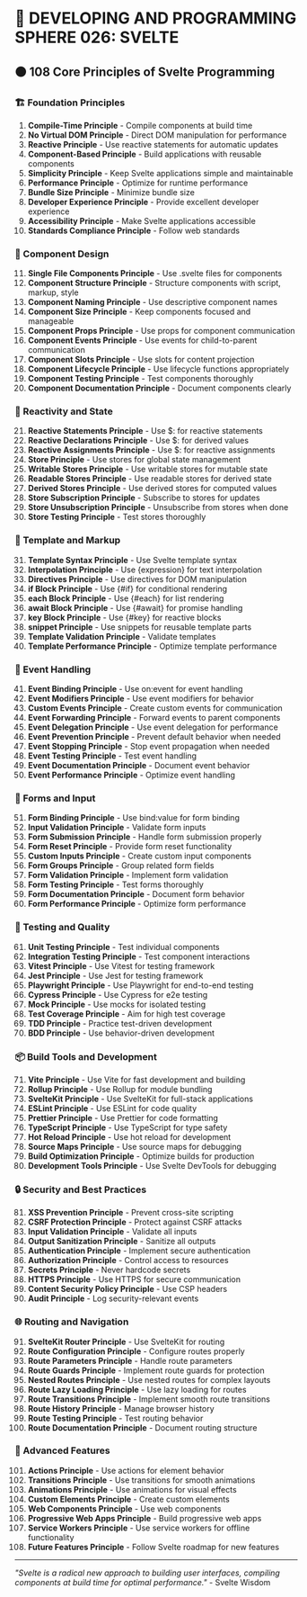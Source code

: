 # 🌟 DEVELOPING AND PROGRAMMING SPHERE 026: SVELTE

## 🟠 108 Core Principles of Svelte Programming

### 🏗️ Foundation Principles

1. **Compile-Time Principle** - Compile components at build time
2. **No Virtual DOM Principle** - Direct DOM manipulation for performance
3. **Reactive Principle** - Use reactive statements for automatic updates
4. **Component-Based Principle** - Build applications with reusable components
5. **Simplicity Principle** - Keep Svelte applications simple and maintainable
6. **Performance Principle** - Optimize for runtime performance
7. **Bundle Size Principle** - Minimize bundle size
8. **Developer Experience Principle** - Provide excellent developer experience
9. **Accessibility Principle** - Make Svelte applications accessible
10. **Standards Compliance Principle** - Follow web standards

### 🎯 Component Design

11. **Single File Components Principle** - Use .svelte files for components
12. **Component Structure Principle** - Structure components with script, markup, style
13. **Component Naming Principle** - Use descriptive component names
14. **Component Size Principle** - Keep components focused and manageable
15. **Component Props Principle** - Use props for component communication
16. **Component Events Principle** - Use events for child-to-parent communication
17. **Component Slots Principle** - Use slots for content projection
18. **Component Lifecycle Principle** - Use lifecycle functions appropriately
19. **Component Testing Principle** - Test components thoroughly
20. **Component Documentation Principle** - Document components clearly

### 🧮 Reactivity and State

21. **Reactive Statements Principle** - Use $: for reactive statements
22. **Reactive Declarations Principle** - Use $: for derived values
23. **Reactive Assignments Principle** - Use $: for reactive assignments
24. **Store Principle** - Use stores for global state management
25. **Writable Stores Principle** - Use writable stores for mutable state
26. **Readable Stores Principle** - Use readable stores for derived state
27. **Derived Stores Principle** - Use derived stores for computed values
28. **Store Subscription Principle** - Subscribe to stores for updates
29. **Store Unsubscription Principle** - Unsubscribe from stores when done
30. **Store Testing Principle** - Test stores thoroughly

### 🎨 Template and Markup

31. **Template Syntax Principle** - Use Svelte template syntax
32. **Interpolation Principle** - Use {expression} for text interpolation
33. **Directives Principle** - Use directives for DOM manipulation
34. **if Block Principle** - Use {#if} for conditional rendering
35. **each Block Principle** - Use {#each} for list rendering
36. **await Block Principle** - Use {#await} for promise handling
37. **key Block Principle** - Use {#key} for reactive blocks
38. **snippet Principle** - Use snippets for reusable template parts
39. **Template Validation Principle** - Validate templates
40. **Template Performance Principle** - Optimize template performance

### 🔧 Event Handling

41. **Event Binding Principle** - Use on:event for event handling
42. **Event Modifiers Principle** - Use event modifiers for behavior
43. **Custom Events Principle** - Create custom events for communication
44. **Event Forwarding Principle** - Forward events to parent components
45. **Event Delegation Principle** - Use event delegation for performance
46. **Event Prevention Principle** - Prevent default behavior when needed
47. **Event Stopping Principle** - Stop event propagation when needed
48. **Event Testing Principle** - Test event handling
49. **Event Documentation Principle** - Document event behavior
50. **Event Performance Principle** - Optimize event handling

### 🚀 Forms and Input

51. **Form Binding Principle** - Use bind:value for form binding
52. **Input Validation Principle** - Validate form inputs
53. **Form Submission Principle** - Handle form submission properly
54. **Form Reset Principle** - Provide form reset functionality
55. **Custom Inputs Principle** - Create custom input components
56. **Form Groups Principle** - Group related form fields
57. **Form Validation Principle** - Implement form validation
58. **Form Testing Principle** - Test forms thoroughly
59. **Form Documentation Principle** - Document form behavior
60. **Form Performance Principle** - Optimize form performance

### 🧪 Testing and Quality

61. **Unit Testing Principle** - Test individual components
62. **Integration Testing Principle** - Test component interactions
63. **Vitest Principle** - Use Vitest for testing framework
64. **Jest Principle** - Use Jest for testing framework
65. **Playwright Principle** - Use Playwright for end-to-end testing
66. **Cypress Principle** - Use Cypress for e2e testing
67. **Mock Principle** - Use mocks for isolated testing
68. **Test Coverage Principle** - Aim for high test coverage
69. **TDD Principle** - Practice test-driven development
70. **BDD Principle** - Use behavior-driven development

### 📦 Build Tools and Development

71. **Vite Principle** - Use Vite for fast development and building
72. **Rollup Principle** - Use Rollup for module bundling
73. **SvelteKit Principle** - Use SvelteKit for full-stack applications
74. **ESLint Principle** - Use ESLint for code quality
75. **Prettier Principle** - Use Prettier for code formatting
76. **TypeScript Principle** - Use TypeScript for type safety
77. **Hot Reload Principle** - Use hot reload for development
78. **Source Maps Principle** - Use source maps for debugging
79. **Build Optimization Principle** - Optimize builds for production
80. **Development Tools Principle** - Use Svelte DevTools for debugging

### 🔒 Security and Best Practices

81. **XSS Prevention Principle** - Prevent cross-site scripting
82. **CSRF Protection Principle** - Protect against CSRF attacks
83. **Input Validation Principle** - Validate all inputs
84. **Output Sanitization Principle** - Sanitize all outputs
85. **Authentication Principle** - Implement secure authentication
86. **Authorization Principle** - Control access to resources
87. **Secrets Principle** - Never hardcode secrets
88. **HTTPS Principle** - Use HTTPS for secure communication
89. **Content Security Policy Principle** - Use CSP headers
90. **Audit Principle** - Log security-relevant events

### 🌐 Routing and Navigation

91. **SvelteKit Router Principle** - Use SvelteKit for routing
92. **Route Configuration Principle** - Configure routes properly
93. **Route Parameters Principle** - Handle route parameters
94. **Route Guards Principle** - Implement route guards for protection
95. **Nested Routes Principle** - Use nested routes for complex layouts
96. **Route Lazy Loading Principle** - Use lazy loading for routes
97. **Route Transitions Principle** - Implement smooth route transitions
98. **Route History Principle** - Manage browser history
99. **Route Testing Principle** - Test routing behavior
100. **Route Documentation Principle** - Document routing structure

### 🚀 Advanced Features

101. **Actions Principle** - Use actions for element behavior
102. **Transitions Principle** - Use transitions for smooth animations
103. **Animations Principle** - Use animations for visual effects
104. **Custom Elements Principle** - Create custom elements
105. **Web Components Principle** - Use web components
106. **Progressive Web Apps Principle** - Build progressive web apps
107. **Service Workers Principle** - Use service workers for offline functionality
108. **Future Features Principle** - Follow Svelte roadmap for new features

---

*"Svelte is a radical new approach to building user interfaces, compiling components at build time for optimal performance."* - Svelte Wisdom




